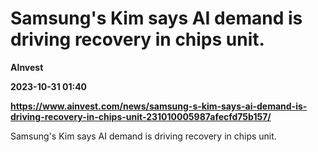 # Samsung's Kim says AI demand is driving recovery in chips unit.
**AInvest**

**2023-10-31 01:40**

**https://www.ainvest.com/news/samsung-s-kim-says-ai-demand-is-driving-recovery-in-chips-unit-231010005987afecfd75b157/**

Samsung's Kim says AI demand is driving recovery in chips unit.